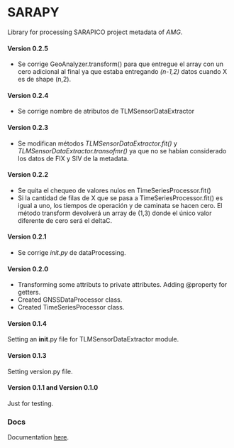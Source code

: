 # SARAPY

Library for processing SARAPICO project metadata of _AMG_.

#### Version 0.2.5

- Se corrige GeoAnalyzer.transform() para que entregue el array con un cero adicional al final ya que estaba entregando _(n-1,2)_ datos cuando X es de shape (n,2).

#### Version 0.2.4

- Se corrige nombre de atributos de TLMSensorDataExtractor

#### Version 0.2.3

- Se modifican métodos _TLMSensorDataExtractor.fit()_ y _TLMSensorDataExtractor.transofmr()_ ya que no se habían considerado los datos de FIX y SIV de la metadata.

#### Version 0.2.2

- Se quita el chequeo de valores nulos en TimeSeriesProcessor.fit()
- Si la cantidad de filas de X que se pasa a TimeSeriesProcessor.fit() es igual a uno, los tiempos de operación y de caminata se hacen cero. El método transform devolverá un array de (1,3) donde el único valor diferente de cero será el deltaC.

#### Version 0.2.1

- Se corrige _init.py_ de dataProcessing.

#### Version 0.2.0

- Transforming some attributs to private attributes. Adding @property for getters.
- Created GNSSDataProcessor class.
- Created TimeSeriesProcessor class.

#### Version 0.1.4

Setting an **init**.py file for TLMSensorDataExtractor module.

#### Version 0.1.3

Setting version.py file.

#### Version 0.1.1 and Version 0.1.0

Just for testing.

### Docs

Documentation [here](https://github.com/lucasbaldezzari/sarapy/blob/main/docs/docs.md).
